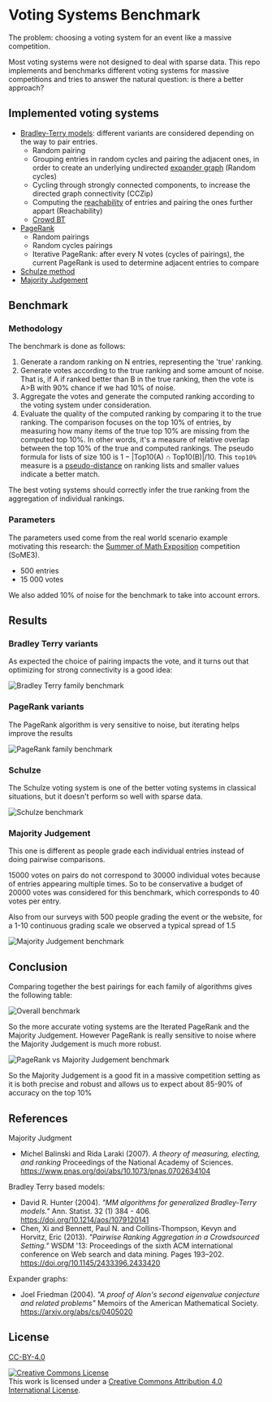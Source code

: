 # Voting Systems Benchmark

The problem: choosing a voting system for an event like a massive competition.

Most voting systems were not designed to deal with sparse data. This repo implements and benchmarks different voting systems for massive competitions and tries to answer the natural question: is there a better approach?

## Implemented voting systems

- [Bradley-Terry models](https://en.wikipedia.org/wiki/Bradley%E2%80%93Terry_model): different variants are considered depending on the way to pair entries.
  - Random pairing
  - Grouping entries in random cycles and pairing the adjacent ones, in order to create an underlying undirected [expander graph](https://en.wikipedia.org/wiki/Expander_graph) (Random cycles)
  - Cycling through strongly connected components, to increase the directed graph connectivity (CCZip)
  - Computing the [reachability](https://en.wikipedia.org/wiki/Reachability) of entries and pairing the ones further appart (Reachability)
  - [Crowd BT](https://pages.stern.nyu.edu/~xchen3/images/crowd_pairwise.pdf)
- [PageRank](https://en.wikipedia.org/wiki/PageRank)
  - Random pairings
  - Random cycles pairings
  - Iterative PageRank: after every N votes (cycles of pairings), the current PageRank is used to determine adjacent entries to compare
- [Schulze method](https://en.wikipedia.org/wiki/Schulze_method)
- [Majority Judgement](https://en.wikipedia.org/wiki/Majority_judgment)

## Benchmark
### Methodology

The benchmark is done as follows:

1. Generate a random ranking on N entries, representing the 'true' ranking.
2. Generate votes according to the true ranking and some amount of noise. That is, if A if ranked better than B in the true ranking, then the vote is A>B with 90% chance if we had 10% of noise.
3. Aggregate the votes and generate the computed ranking according to the voting system under consideration.
4. Evaluate the quality of the computed ranking by comparing it to the true ranking. The comparison focuses on the top 10% of entries, by measuring how many items of the true top 10% are missing from the computed top 10%. In other words, it's a measure of relative overlap between the top 10% of the true and computed rankings. The pseudo formula for lists of size 100 is $1-|\mathrm{Top10(A)}\cap\mathrm{Top10(B)}|/10$. This `top10%` measure is a [pseudo-distance](https://en.wikipedia.org/wiki/Pseudometric_space) on ranking lists and smaller values indicate a better match.

The best voting systems should correctly infer the true ranking from the aggregation of individual rankings.

### Parameters

The parameters used come from the real world scenario example motivating this research: the [Summer of Math Exposition](some.3b1b.co) competition (SoME3).

- 500 entries
- 15 000 votes

We also added 10% of noise for the benchmark to take into account errors.

## Results

### Bradley Terry variants

As expected the choice of pairing impacts the vote, and it turns out that optimizing for strong connectivity is a good idea:

![Bradley Terry family benchmark](./assets/Bradley%20Terry.png)

### PageRank variants

The PageRank algorithm is very sensitive to noise, but iterating helps improve the results

![PageRank family benchmark](./assets/PageRank.png)

### Schulze

The Schulze voting system is one of the better voting systems in classical situations, but it doesn't perform so well with sparse data.

![Schulze benchmark](./assets/Schulze.png)

### Majority Judgement

This one is different as people grade each individual entries instead of doing pairwise comparisons.

15000 votes on pairs do not correspond to 30000 individual votes because of entries appearing multiple times. So to be conservative a budget of 20000 votes was considered for this benchmark, which corresponds to 40 votes per entry.

Also from our surveys with 500 people grading the event or the website, for a 1-10 continuous grading scale we observed a typical spread of 1.5

![Majority Judgement benchmark](./assets/Majority%20Judgement.png)

## Conclusion

Comparing together the best pairings for each family of algorithms gives the following table:

![Overall benchmark](./assets/Overall.png)

So the more accurate voting systems are the Iterated PageRank and the Majority Judgement. However PageRank is really sensitive to noise where the Majority Judgement is much more robust.

![PageRank vs Majority Judgement benchmark](./assets/PageRank%20vs%20Majority%20Judgement.png)

So the Majority Judgement is a good fit in a massive competition setting as it is both precise and robust and allows us to expect about 85-90% of accuracy on the top 10%


## References

Majority Judgment
- Michel Balinski and Rida Laraki (2007). *A theory of measuring, electing, and ranking* Proceedings of the National Academy of Sciences. https://www.pnas.org/doi/abs/10.1073/pnas.0702634104

Bradley Terry based models:
- David R. Hunter (2004). *"MM algorithms for generalized Bradley-Terry models."* Ann. Statist. 32 (1) 384 - 406. https://doi.org/10.1214/aos/1079120141
- Chen, Xi and Bennett, Paul N. and Collins-Thompson, Kevyn and Horvitz, Eric (2013). *"Pairwise Ranking Aggregation in a Crowdsourced Setting."* WSDM '13: Proceedings of the sixth ACM international conference on Web search and data mining. Pages 193–202.  https://doi.org/10.1145/2433396.2433420

Expander graphs:
- Joel Friedman (2004). *"A proof of Alon's second eigenvalue conjecture and related problems"* Memoirs of the American Mathematical Society. https://arxiv.org/abs/cs/0405020



## License

[CC-BY-4.0](LICENSE)

<a rel="license" href="http://creativecommons.org/licenses/by/4.0/"><img alt="Creative Commons License" style="border-width:0" src="https://i.creativecommons.org/l/by/4.0/88x31.png" /></a><br />This work is licensed under a <a rel="license" href="http://creativecommons.org/licenses/by/4.0/">Creative Commons Attribution 4.0 International License</a>.
